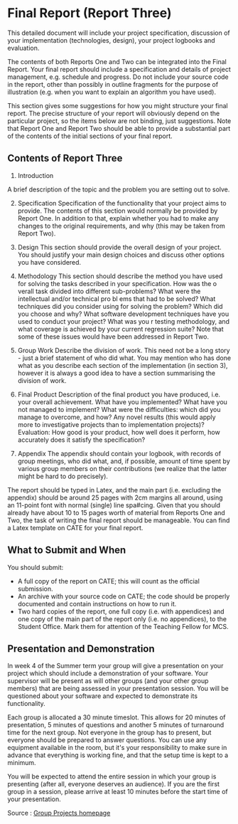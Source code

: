 # Final Report (Report Three)
This detailed document will include your project specification, discussion of your implementation (technologies, design), your project logbooks and evaluation.

The contents of both Reports One and Two can be integrated into the Final Report. Your final report should include a specification and details of project management, e.g. schedule and progress. Do not include your source code in the report, other than possibly in outline fragments for the purpose of illustration (e.g. when you want to explain an algorithm you have used).

This section gives some suggestions for how you might structure your final report. The precise structure of your report will obviously depend on the particular project, so the items below are not binding, just suggestions. Note that Report One and Report Two should be able to provide a substantial part of the contents of the initial sections of your final report.

## Contents of Report Three
1. Introduction

A brief description of the topic and the problem you are setting out to solve.

2. Specification
Specification of the functionality that your project aims to provide. The contents of this section would normally be provided by Report One. In addition to that, explain whether you had to make any changes to the original requirements, and why (this may be taken from Report Two).

3. Design
This section should provide the overall design of your project. You should justify your main design choices and discuss other options you have considered.

4. Methodology
This section should describe the method you have used for solving the tasks described in your specification. How was the o verall task divided into different sub-problems? What were the intellectual and/or technical pro bl ems that had to be solved? What techniques did you consider using for solving the problem? Which did you choose and why? What software development techniques have you used to conduct your project? What was you r testing methodology, and what coverage is achieved by your current regression suite? Note that some of these issues would have been addressed in Report Two.

5. Group Work
Describe the division of work. This need not be a long story - just a brief statement of who did what. You may mention who has done what as you describe each section of the implementation (in section 3), however it is always a good idea to have a section summarising the division of work.

6. Final Product
Description of the final product you have produced, i.e. your overall achievement. What have you implemented? What have you not managed to implement? What were the difficulties: which did you manage to overcome, and how? Any novel results (this would apply more to investigative projects than to implementation projects)? Evaluation: How good is your product, how well does it perform, how accurately does it satisfy the specification?

7. Appendix
The appendix should contain your logbook, with records of group meetings, who did what, and, if possible, amount of time spent by various group members on their contributions (we realize that the latter might be hard to do precisely).

The report should be typed in Latex, and the main part (i.e. excluding the appendix) should be around 25 pages with 2cm margins all around, using an 11-point font with normal (single) line spa#cing. Given that you should already have about 10 to 15 pages worth of material from Reports One and Two, the task of writing the final report should be manageable. You can find a Latex template on CATE for your final report.

## What to Submit and When
You should submit:

- A full copy of the report on CATE; this will count as the official submission.
- An archive with your source code on CATE; the code should be properly documented and contain instructions on how to run it.
- Two hard copies of the report, one full copy (i.e. with appendices) and one copy of the main part of the report only (i.e. no appendices), to the Student Office. Mark them for attention of the Teaching Fellow for MCS.

## Presentation and Demonstration
In week 4 of the Summer term your group will give a presentation on your project which should include a demonstration of your software. Your supervisor will be present as will other groups (and your other group members) that are being assessed in your presentation session. You will be questioned about your software and expected to demonstrate its functionality.

Each group is allocated a 30 minute timeslot. This allows for 20 minutes of presentation, 5 minutes of questions and another 5 minutes of turnaround time for the next group. Not everyone in the group has to present, but everyone should be prepared to answer questions. You can use any equipment available in the room, but it's your responsibility to make sure in advance that everything is working fine, and that the setup time is kept to a minimum.

You will be expected to attend the entire session in which your group is presenting (after all, everyone deserves an audience). If you are the first group in a session, please arrive at least 10 minutes before the start time of your presentation.

Source : [Group Projects homepage](http://www.imperial.ac.uk/computing/current-students/course-admin/noticeboards/msc/group-projects/
)
